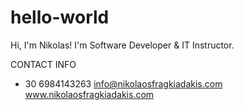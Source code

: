 # hello-world

Hi, I'm Nikolas!
I'm Software Developer & IT Instructor.

CONTACT INFO
+ 30 6984143263
info@nikolaosfragkiadakis.com
www.nikolaosfragkiadakis.com
